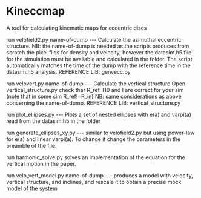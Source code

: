 # Kineccmap
A tool for calculating kinematic maps for eccentric discs

run velofield2.py name-of-dump --- Calculate the azimuthal eccentric structure.
NB: the name-of-dump is needed as the scripts produces from scratch the pixel files for density and velocity, however
the datasim.h5 file for the simulation must be available and calculated in the folder. The script automatically matches the
time of the dump with the reference time in the datasim.h5 analysis.
REFERENCE LIB: genvecc.py

run velovert.py  name-of-dump --- Calculate the vertical structure
Open vertical_structure.py check thar R_ref, H0 and l are correct for your sim (note that in some sim R_ref!=R_in)
NB: same considerations as above concerning the name-of-dump.
REFERENCE LIB: vertical_structure.py

run plot_ellipses.py --- Plots a set of nested ellipses with e(a) and varpi(a) read from the datasim.h5 in the folder

run generate_ellipses_xy.py --- similar to velofield2.py but using power-law for e(a) and linear varpi(a). To change it change
the parameters in the preamble of the file.

run harmonic_solve.py solves an implementation of the equation for the vertical motion in the paper.

run velo_vert_model.py name-of-dump --- produces a model with velocity, vertical structure, and inclines, and rescale it to obtain a precise mock model of the system
